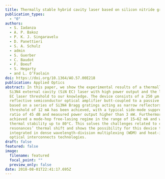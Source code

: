```yaml
---
title: Thermally stable hybrid cavity laser based on silicon nitride gratings
publication_types:
  - "0"
authors:
  - S. Iadanza
  - A. P. Bakoz
  - P. K. J. Singaravelu
  - D. Panettieri
  - S. A. Schulz
  - admin
  - S. Guerber
  - C. Baudot
  - F. Boeuf
  - S. Hegarty
  - and L. O’Faolain
doi: https://doi.org/10.1364/AO.57.00E218
publication: Applied Optics
abstract: In this paper, we show the experimental results of a thermally stable
  Si3N4 external cavity (SiN EC) laser with high power output and the lowest SiN
  EC laser threshold to our knowledge. The device consists of a 250 μm sized
  reflective semiconductor optical amplifier butt-coupled to a passive chip
  based on a series of Si3N4 Bragg gratings acting as narrow reflectors. A
  threshold of 12 mA has been achieved, with a typical side-mode suppression
  ratio of 45 dB and measured power output higher than 3 mW. Furthermore, we
  achieved a mode-hop free-lasing regime in the range of 15–62 mA and wavelength
  thermal stability up to 80°C. This solves the challenges related to cavity
  resonances’ thermal shift and shows the possibility for this device to be
  integrated in dense wavelength-division multiplexing (WDM) and heat-intensive
  optical interconnects technologies.
draft: false
featured: false
image:
  filename: featured
  focal_point: ""
  preview_only: false
date: 2018-08-01T22:41:17.695Z
---
```

